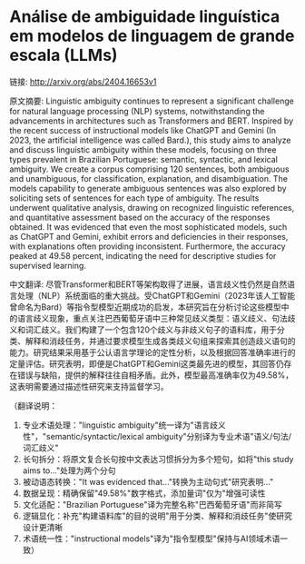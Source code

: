 # Análise de ambiguidade linguística em modelos de linguagem de grande escala (LLMs)

链接: http://arxiv.org/abs/2404.16653v1

原文摘要:
Linguistic ambiguity continues to represent a significant challenge for
natural language processing (NLP) systems, notwithstanding the advancements in
architectures such as Transformers and BERT. Inspired by the recent success of
instructional models like ChatGPT and Gemini (In 2023, the artificial
intelligence was called Bard.), this study aims to analyze and discuss
linguistic ambiguity within these models, focusing on three types prevalent in
Brazilian Portuguese: semantic, syntactic, and lexical ambiguity. We create a
corpus comprising 120 sentences, both ambiguous and unambiguous, for
classification, explanation, and disambiguation. The models capability to
generate ambiguous sentences was also explored by soliciting sets of sentences
for each type of ambiguity. The results underwent qualitative analysis, drawing
on recognized linguistic references, and quantitative assessment based on the
accuracy of the responses obtained. It was evidenced that even the most
sophisticated models, such as ChatGPT and Gemini, exhibit errors and
deficiencies in their responses, with explanations often providing
inconsistent. Furthermore, the accuracy peaked at 49.58 percent, indicating the
need for descriptive studies for supervised learning.

中文翻译:
尽管Transformer和BERT等架构取得了进展，语言歧义性仍然是自然语言处理（NLP）系统面临的重大挑战。受ChatGPT和Gemini（2023年该人工智能曾命名为Bard）等指令型模型近期成功的启发，本研究旨在分析讨论这些模型中的语言歧义现象，重点关注巴西葡萄牙语中三种常见歧义类型：语义歧义、句法歧义和词汇歧义。我们构建了一个包含120个歧义与非歧义句子的语料库，用于分类、解释和消歧任务，并通过要求模型生成各类歧义句组来探索其创造歧义语句的能力。研究结果采用基于公认语言学理论的定性分析，以及根据回答准确率进行的定量评估。研究表明，即便是ChatGPT和Gemini这类最先进的模型，其回答仍存在错误与缺陷，提供的解释往往自相矛盾。此外，模型最高准确率仅为49.58%，这表明需要通过描述性研究来支持监督学习。

（翻译说明：
1. 专业术语处理："linguistic ambiguity"统一译为"语言歧义性"，"semantic/syntactic/lexical ambiguity"分别译为专业术语"语义/句法/词汇歧义"
2. 长句拆分：将原文复合长句按中文表达习惯拆分为多个短句，如将"this study aims to..."处理为两个分句
3. 被动语态转换："It was evidenced that..."转换为主动句式"研究表明..."
4. 数据呈现：精确保留"49.58%"数字格式，添加量词"仅为"增强可读性
5. 文化适配："Brazilian Portuguese"译为完整名称"巴西葡萄牙语"而非简写
6. 逻辑显化：补充"构建语料库"的目的说明"用于分类、解释和消歧任务"使研究设计更清晰
7. 术语统一性："instructional models"译为"指令型模型"保持与AI领域术语一致）
